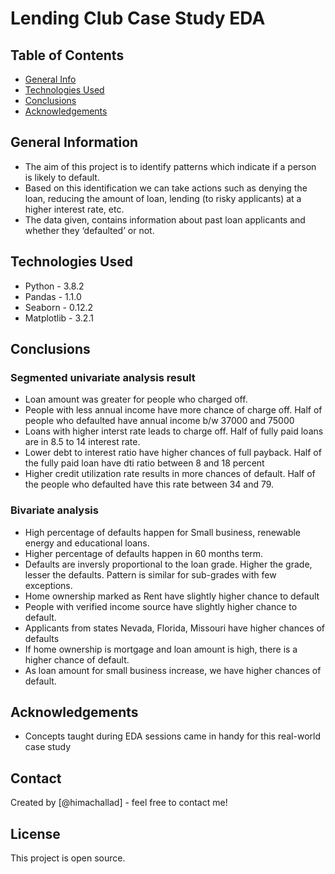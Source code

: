 # Lending Club Case Study EDA

## Table of Contents
* [General Info](#general-information)
* [Technologies Used](#technologies-used)
* [Conclusions](#conclusions)
* [Acknowledgements](#acknowledgements)


## General Information
- The aim of this project is to identify patterns which indicate if a person is likely to default.
- Based on this identification we can take actions such as denying the loan, reducing the amount of loan, lending (to risky applicants) at a higher interest rate, etc.
- The data given, contains information about past loan applicants and whether they ‘defaulted’ or not. 

## Technologies Used
- Python - 3.8.2
- Pandas - 1.1.0
- Seaborn - 0.12.2
- Matplotlib - 3.2.1

## Conclusions
### Segmented univariate analysis result
- Loan amount was greater for people who charged off.
- People with less annual income have more chance of charge off. Half of people who defaulted have annual income b/w 37000 and 75000
- Loans with higher interst rate leads to charge off. Half of fully paid loans are in 8.5 to 14 interest rate.
- Lower debt to interest ratio have higher chances of full payback. Half of the fully paid loan have dti ratio between 8 and 18 percent
- Higher credit utilization rate results in more chances of default. Half of the people who defaulted have this rate between 34 and 79.

### Bivariate analysis
- High percentage of defaults happen for Small business, renewable energy and educational loans.
- Higher percentage of defaults happen in 60 months term.
- Defaults are inversly proportional to the loan grade. Higher the grade, lesser the defaults. Pattern is similar for sub-grades with few exceptions.
- Home ownership marked as Rent have slightly higher chance to default
- People with verified income source have slightly higher chance to default.
- Applicants from states Nevada, Florida, Missouri have higher chances of defaults
- If home ownership is mortgage and loan amount is high, there is a higher chance of default.
- As loan amount for small business increase, we have higher chances of default.


## Acknowledgements
- Concepts taught during EDA sessions came in handy for this real-world case study

## Contact
Created by [@himachallad] - feel free to contact me!


## License
This project is open source.
